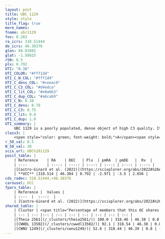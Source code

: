 ```yaml
---
layout: post
title: UBC 1129
style: style
title_flag: true
more_names: 
fname: ubc1129
fov: 0.283
ra_icrs: 318.51444
de_icrs: 46.38376
glon: 88.83802
glat: -1.58825
r50: 8.5
plx: 0.792
UTI: "0.38"
UTI_COLOR: "#fff1d4"
UTI_C_N_COL: "#fff1d4"
UTI_C_dens_COL: "#ceeac9"
UTI_C_C3_COL: "#d4edca"
UTI_C_lit_COL: "#e0a6b3"
UTI_C_dup_COL: "#a6cab9"
UTI_C_N: 0.38
UTI_C_dens: 0.78
UTI_C_C3: 0.75
UTI_C_lit: 0.0
UTI_C_dup: 1.0
UTI_summary: |
    UBC 1129 is a poorly populated, dense object of high C3 quality. It was recently reported in the literature. This object shares a large percentage of members with 3 later reported entries.
class3: |
    <span style="color: green; font-weight: bold;">A</span><span style="color: #FFC300; font-weight: bold;">B</span>
r_50_val: 8.5
N_50_val: 38
scix_url: UBC%201129
posit_table: |
    | Reference    | RA    | DEC   | Plx  | pmRA  | pmDE   |  Rv  |
    | :---         | :---: | :---: | :---: | :---: | :---: | :---: |
    |[Castro-Ginard et al. (2022)](https://scixplorer.org/abs/2022A%26A...661A.118C) | 318.55 | 46.4 | 0.79 | -2.97 | -3.52 | -12.22 |
    | **UCC** |318.514 | 46.384 | 0.792 | -2.971 | -3.5 | 2.656 | 
cds_radec: 318.51444,+46.38376
carousel: UCC
fpars_table: |
    | Reference |  Values |
    | :---  |  :---:  |
    | [Castro-Ginard et al. (2022)](https://scixplorer.org/abs/2022A%26A...661A.118C) | `AV=0.792, Dist=1420, logAge=8.452` |
shared_table: |
    | Cluster | <span title="Percentage of members that this OC shares with the ones listed">%</span>   | RA   | DEC   | Plx   | pmRA  | pmDE  | Rv | UTI |
    | :-: | :-: |:-: | :-: | :-: | :-: | :-: | :-: | :-: |
    |[Theia 2561](/_clusters/theia2561/)| 100.0 | 318.46 | 46.38 | 0.8 | -2.96 | -3.51 | 12.29 |0.19 |
    |[CWWDL 13502](/_clusters/cwwdl13502/)| 92.1 | 318.54 | 46.38 | 0.8 | -2.97 | -3.51 | 12.29 |0.11 |
    |[CWNU 1249](/_clusters/cwnu1249/)| 52.6 | 318.44 | 46.39 | 0.8 | -2.96 | -3.54 | 19.93 |0.06 |
---
```

